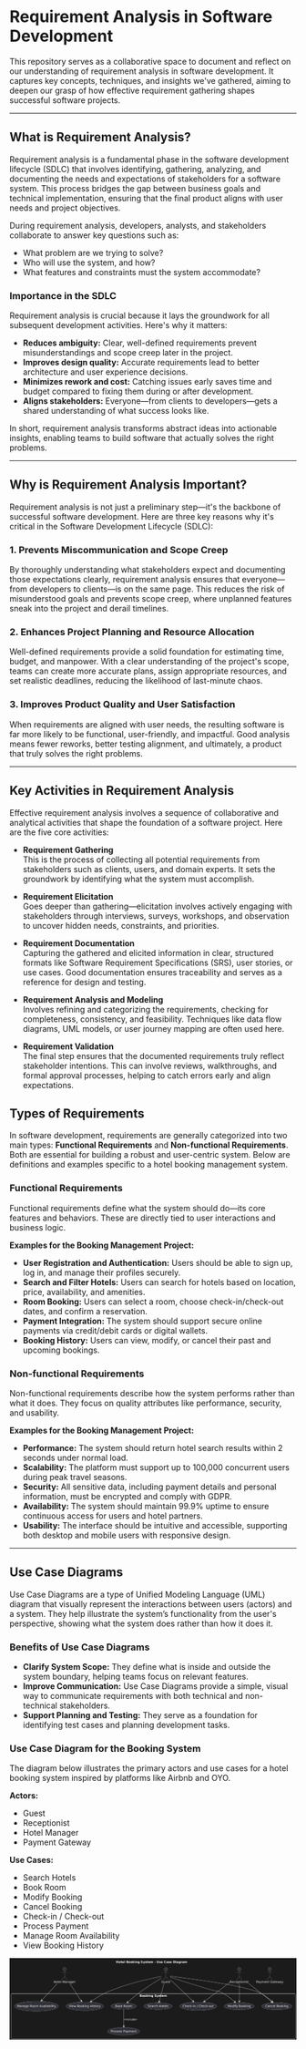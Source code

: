 # Requirement Analysis in Software Development

This repository serves as a collaborative space to document and reflect on our understanding of requirement analysis in software development. It captures key concepts, techniques, and insights we've gathered, aiming to deepen our grasp of how effective requirement gathering shapes successful software projects.

---

## What is Requirement Analysis?

Requirement analysis is a fundamental phase in the software development lifecycle (SDLC) that involves identifying, gathering, analyzing, and documenting the needs and expectations of stakeholders for a software system. This process bridges the gap between business goals and technical implementation, ensuring that the final product aligns with user needs and project objectives.

During requirement analysis, developers, analysts, and stakeholders collaborate to answer key questions such as:
- What problem are we trying to solve?
- Who will use the system, and how?
- What features and constraints must the system accommodate?

### Importance in the SDLC

Requirement analysis is crucial because it lays the groundwork for all subsequent development activities. Here's why it matters:
- **Reduces ambiguity:** Clear, well-defined requirements prevent misunderstandings and scope creep later in the project.
- **Improves design quality:** Accurate requirements lead to better architecture and user experience decisions.
- **Minimizes rework and cost:** Catching issues early saves time and budget compared to fixing them during or after development.
- **Aligns stakeholders:** Everyone—from clients to developers—gets a shared understanding of what success looks like.

In short, requirement analysis transforms abstract ideas into actionable insights, enabling teams to build software that actually solves the right problems.

---

## Why is Requirement Analysis Important?

Requirement analysis is not just a preliminary step—it's the backbone of successful software development. Here are three key reasons why it's critical in the Software Development Lifecycle (SDLC):

### 1. Prevents Miscommunication and Scope Creep

By thoroughly understanding what stakeholders expect and documenting those expectations clearly, requirement analysis ensures that everyone—from developers to clients—is on the same page. This reduces the risk of misunderstood goals and prevents scope creep, where unplanned features sneak into the project and derail timelines.

### 2. Enhances Project Planning and Resource Allocation

Well-defined requirements provide a solid foundation for estimating time, budget, and manpower. With a clear understanding of the project's scope, teams can create more accurate plans, assign appropriate resources, and set realistic deadlines, reducing the likelihood of last-minute chaos.

### 3. Improves Product Quality and User Satisfaction

When requirements are aligned with user needs, the resulting software is far more likely to be functional, user-friendly, and impactful. Good analysis means fewer reworks, better testing alignment, and ultimately, a product that truly solves the right problems.

---

## Key Activities in Requirement Analysis

Effective requirement analysis involves a sequence of collaborative and analytical activities that shape the foundation of a software project. Here are the five core activities:

- **Requirement Gathering**  
  This is the process of collecting all potential requirements from stakeholders such as clients, users, and domain experts. It sets the groundwork by identifying what the system must accomplish.

- **Requirement Elicitation**  
  Goes deeper than gathering—elicitation involves actively engaging with stakeholders through interviews, surveys, workshops, and observation to uncover hidden needs, constraints, and priorities.

- **Requirement Documentation**  
  Capturing the gathered and elicited information in clear, structured formats like Software Requirement Specifications (SRS), user stories, or use cases. Good documentation ensures traceability and serves as a reference for design and testing.

- **Requirement Analysis and Modeling**  
  Involves refining and categorizing the requirements, checking for completeness, consistency, and feasibility. Techniques like data flow diagrams, UML models, or user journey mapping are often used here.

- **Requirement Validation**  
  The final step ensures that the documented requirements truly reflect stakeholder intentions. This can involve reviews, walkthroughs, and formal approval processes, helping to catch errors early and align expectations.

## Types of Requirements

In software development, requirements are generally categorized into two main types: **Functional Requirements** and **Non-functional Requirements**. Both are essential for building a robust and user-centric system. Below are definitions and examples specific to a hotel booking management system.

### Functional Requirements

Functional requirements define what the system should do—its core features and behaviors. These are directly tied to user interactions and business logic.

**Examples for the Booking Management Project:**
- **User Registration and Authentication:** Users should be able to sign up, log in, and manage their profiles securely.
- **Search and Filter Hotels:** Users can search for hotels based on location, price, availability, and amenities.
- **Room Booking:** Users can select a room, choose check-in/check-out dates, and confirm a reservation.
- **Payment Integration:** The system should support secure online payments via credit/debit cards or digital wallets.
- **Booking History:** Users can view, modify, or cancel their past and upcoming bookings.

### Non-functional Requirements

Non-functional requirements describe how the system performs rather than what it does. They focus on quality attributes like performance, security, and usability.

**Examples for the Booking Management Project:**
- **Performance:** The system should return hotel search results within 2 seconds under normal load.
- **Scalability:** The platform must support up to 100,000 concurrent users during peak travel seasons.
- **Security:** All sensitive data, including payment details and personal information, must be encrypted and comply with GDPR.
- **Availability:** The system should maintain 99.9% uptime to ensure continuous access for users and hotel partners.
- **Usability:** The interface should be intuitive and accessible, supporting both desktop and mobile users with responsive design.

---

## Use Case Diagrams

Use Case Diagrams are a type of Unified Modeling Language (UML) diagram that visually represent the interactions between users (actors) and a system. They help illustrate the system’s functionality from the user's perspective, showing what the system does rather than how it does it.

### Benefits of Use Case Diagrams

- **Clarify System Scope:** They define what is inside and outside the system boundary, helping teams focus on relevant features.
- **Improve Communication:** Use Case Diagrams provide a simple, visual way to communicate requirements with both technical and non-technical stakeholders.
- **Support Planning and Testing:** They serve as a foundation for identifying test cases and planning development tasks.

### Use Case Diagram for the Booking System

The diagram below illustrates the primary actors and use cases for a hotel booking system inspired by platforms like Airbnb and OYO.

**Actors:**
- Guest
- Receptionist
- Hotel Manager
- Payment Gateway

**Use Cases:**
- Search Hotels
- Book Room
- Modify Booking
- Cancel Booking
- Check-in / Check-out
- Process Payment
- Manage Room Availability
- View Booking History

![Use Case Diagram for Booking System](image/useCase.png)